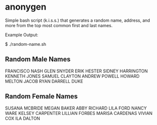 # anonygen
Simple bash script (k.i.s.s.) that generates a random name, address, and more from the top most common first and last names.


Example Output:


$ ./random-name.sh

Random Male Names
--------------------
FRANCISCO NASH
GLEN SNYDER
ERIK HESTER
SIDNEY HARRINGTON
KENNETH JONES
SAMUEL CLAYTON
ANDREW POWELL
HOWARD MELTON
JACOB RYAN
DARRELL DUKE

Random Female Names
--------------------
SUSANA MCBRIDE
MEGAN BAKER
ABBY RICHARD
LILA FORD
NANCY WARE
KELSEY CARPENTER
LILLIAN FORBES
MARISA CARDENAS
VIVIAN COX
ILA DALTON
